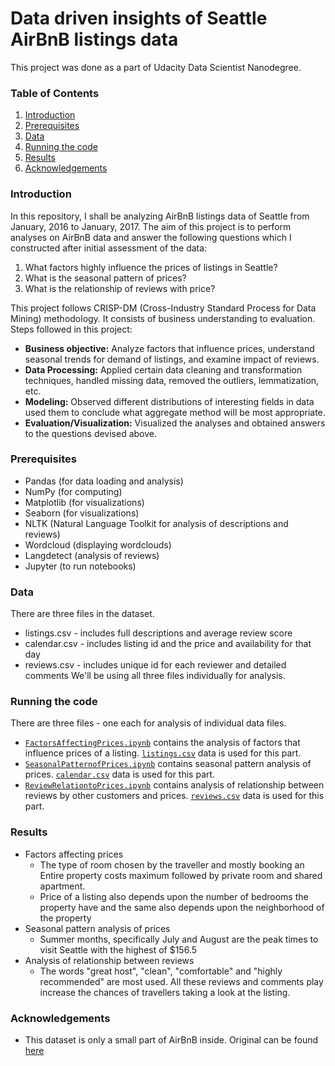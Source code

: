 # Data driven insights of Seattle AirBnB listings data

This project was done as a part of Udacity Data Scientist Nanodegree.

### Table of Contents
1. [Introduction](#introduction)
2. [Prerequisites](#prerequisites)
3. [Data](#data)
4. [Running the code](#running)
5. [Results](#results)
6. [Acknowledgements](#acknowledgements)

### Introduction<a name="introduction"></a>
In this repository, I shall be analyzing AirBnB listings data of Seattle from January, 2016 to January, 2017. The aim of this 
project is to perform analyses on AirBnB data and answer the following questions which I constructed after initial assessment of the data:

1. What factors highly influence the prices of listings in Seattle?
2. What is the seasonal pattern of prices?
3. What is the relationship of reviews with price?

This project follows CRISP-DM (Cross-Industry Standard Process for Data Mining) methodology. It consists of business understanding to evaluation.
Steps followed in this project:
- **Business objective:** Analyze factors that influence prices, understand seasonal trends for demand of listings, and examine impact of reviews.
- **Data Processing:** Applied certain data cleaning and transformation techniques, handled missing data, removed the outliers, lemmatization, etc.
- **Modeling:** Observed different distributions of interesting fields in data used them to conclude what aggregate method will be most appropriate.
- **Evaluation/Visualization:** Visualized the analyses and obtained answers to the questions devised above.

### Prerequisites<a name="prerequisites"></a>
- Pandas (for data loading and analysis)
- NumPy (for computing)
- Matplotlib (for visualizations)
- Seaborn (for visualizations)
- NLTK (Natural Language Toolkit for analysis of descriptions and reviews)
- Wordcloud (displaying wordclouds)
- Langdetect (analysis of reviews)
- Jupyter (to run notebooks)

### Data<a name="data"></a>
There are three files in the dataset.
- listings.csv - includes full descriptions and average review score
- calendar.csv - includes listing id and the price and availability for that day
- reviews.csv - includes unique id for each reviewer and detailed comments
We'll be using all three files individually for analysis.

### Running the code<a name="running"></a>

There are three files - one each for analysis of individual data files.
- [`FactorsAffectingPrices.ipynb`](https://github.com/chaitanyakasaraneni/seattle_airbnb_dataAnalysis/blob/master/code/FactorsAffectingPrices.ipynb) 
contains the analysis of factors that influence prices of a listing. [`listings.csv`](https://github.com/chaitanyakasaraneni/seattle_airbnb_dataAnalysis/blob/master/data/listings.csv) data is used for this part.
- [`SeasonalPatternofPrices.ipynb`](https://github.com/chaitanyakasaraneni/seattle_airbnb_dataAnalysis/blob/master/code/SeasonalPatternofPrices.ipynb)
contains seasonal pattern analysis of prices. [`calendar.csv`](https://github.com/chaitanyakasaraneni/seattle_airbnb_dataAnalysis/blob/master/data/calendar.csv) data is used for this part.
- [`ReviewRelationtoPrices.ipynb`](https://github.com/chaitanyakasaraneni/seattle_airbnb_dataAnalysis/blob/master/code/ReviewRelationtoPrices.ipynb) 
contains analysis of relationship between reviews by other customers and prices. [`reviews.csv`](https://github.com/chaitanyakasaraneni/seattle_airbnb_dataAnalysis/blob/master/data/reviews.csv) data is used for this part.

### Results<a name="results"></a>
- Factors affecting prices
  - The type of room chosen by the traveller and mostly booking an Entire property costs maximum followed by private room and shared apartment.
  - Price of a listing also depends upon the number of bedrooms the property have and the same also depends upon the neighborhood of the property
- Seasonal pattern analysis of prices
  - Summer months, specifically July and August are the peak times to visit Seattle with the highest of $156.5 
- Analysis of relationship between reviews
  - The words "great host", "clean", "comfortable" and "highly recommended" are most used.
  All these reviews and comments play increase the chances of travellers taking a look at the listing.
  
### Acknowledgements<a name="acknowledgements"></a>
- This dataset is only a small part of AirBnB inside. Original can be found [here](http://insideairbnb.com/get-the-data.html)
